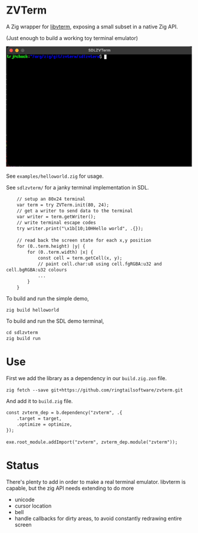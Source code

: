 # ZVTerm

A Zig wrapper for [libvterm](https://www.leonerd.org.uk/code/libvterm/), exposing a small subset in a native Zig API.

(Just enough to build a working toy terminal emulator)

![](sdlzvterm/demo.gif)

See `examples/helloworld.zig` for usage.

See `sdlzvterm/` for a janky terminal implementation in SDL.

```zig
    // setup an 80x24 terminal
    var term = try ZVTerm.init(80, 24);
    // get a writer to send data to the terminal
    var writer = term.getWriter();
    // write terminal escape codes
    try writer.print("\x1b[10;10HHello world", .{});

    // read back the screen state for each x,y position
    for (0..term.height) |y| {
        for (0..term.width) |x| {
            const cell = term.getCell(x, y);
            // paint cell.char:u8 using cell.fgRGBA:u32 and cell.bgRGBA:u32 colours
            ...
        }
    }
```

To build and run the simple demo,

    zig build helloworld

To build and run the SDL demo terminal,

    cd sdlzvterm
    zig build run



# Use

First we add the library as a dependency in our `build.zig.zon` file.

`zig fetch --save git+https://github.com/ringtailsoftware/zvterm.git`

And add it to `build.zig` file.
```zig
const zvterm_dep = b.dependency("zvterm", .{
    .target = target,
    .optimize = optimize,
});

exe.root_module.addImport("zvterm", zvterm_dep.module("zvterm"));
```

# Status

There's plenty to add in order to make a real terminal emulator. libvterm is capable, but the zig API needs extending to do more

 - unicode
 - cursor location
 - bell
 - handle callbacks for dirty areas, to avoid constantly redrawing entire screen


